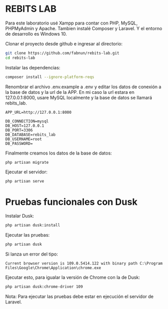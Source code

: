 # REBITS LAB

Para este laboratorio usé Xampp para contar con PHP, MySQL, PHPMyAdmin y Apache. Tambien instalé Composer y Laravel. Y el entorno de desarrollo es Windows 10.

Clonar el proyecto desde github e ingresar al directorio:

```bash
git clone https://github.com/fabnun/rebits-lab.git
cd rebits-lab
```

Instalar las dependencias:

```bash
composer install --ignore-platform-reqs
```

Renombrar el archivo .env.example a .env y editar los datos de conexión a la base de datos y la url de la APP. En mi caso la url estara en 127.0.0.1:8000, usare MySQL localmente y la base de datos se llamará rebits_lab.

```properties
APP_URL=http://127.0.0.1:8000

DB_CONNECTION=mysql
DB_HOST=127.0.0.1
DB_PORT=3306
DB_DATABASE=rebits_lab
DB_USERNAME=root
DB_PASSWORD=
```

Finalmente creamos los datos de la base de datos:

```bash
php artisan migrate
```

Ejecutar el servidor:

```bash
php artisan serve
```

# Pruebas funcionales con Dusk

Instalar Dusk:

```bash
php artisan dusk:install
```

Ejecutar las pruebas:

```bash
php artisan dusk
```

Si lanza un error del tipo:

```error
Current browser version is 109.0.5414.122 with binary path C:\Program Files\Google\Chrome\Application\chrome.exe
```

Ejecutar esto, para igualar la versión de Chrome con la de Dusk:

```bash
php artisan dusk:chrome-driver 109
```

Nota: Para ejecutar las pruebas debe estar en ejecución el servidor de Laravel.
